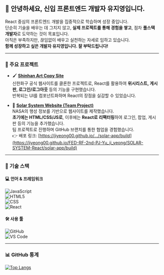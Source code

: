 ## 👋 안녕하세요, 신입 프론트엔드 개발자 **유지영**입니다.

React 중심의 프론트엔드 개발을 집중적으로 학습하며 성장 중입니다.  
단순히 기술을 배우는 데 그치지 않고, **실제 프로젝트를 통해 경험을 쌓고**, 점차 **풀스택 개발자**로 도약하는 것이 목표입니다.  
아직은 부족하지만, 끊임없이 배우고 실천하는 자세로 임하고 있습니다.  
**함께 성장하고 싶은 개발자 유지영입니다. 잘 부탁드립니다!**

---

### 🌟 주요 프로젝트

- 🖌️ [**Shinhan Art Copy Site**](https://github.com/jiyeong00/FED-RF-2nd-PJ-Yu_ji_yeong/tree/main/2%EC%B0%A8%ED%94%84%EB%A1%9C%EC%A0%9D%ED%8A%B8/03.%EA%B5%AC%ED%98%84%EC%86%8C%EC%8A%A4/art-app)  
  신한화구 공식 웹사이트를 클론한 프로젝트로, React를 활용하여 **위시리스트, 게시판, 로그인/로그아웃** 등의 기능을 구현했습니다.  
  반복되는 UI를 컴포넌트화하며 React의 장점을 실감할 수 있었습니다.

- 🌌 [**Solar System Website (Team Project)**](https://github.com/jiyeong00/FED-RF-2nd-PJ-Yu_ji_yeong/tree/main/SOLAR-SYSTEM-React/solar-app)  
  NASA의 행성 정보를 기반으로 웹사이트를 제작했습니다.  
  **초기에는 HTML/CSS/JS로**, 이후에는 **React로 리팩터링**하여 로그인, 팝업, 게시판 등의 기능을 추가했습니다.  
  팀 프로젝트로 진행하며 GitHub 브랜치를 통한 협업을 경험했습니다.  
  👉 배포 링크: [https://jiyeong00.github.io/.../solar-app/build](https://jiyeong00.github.io/FED-RF-2nd-PJ-Yu_ji_yeong/SOLAR-SYSTEM-React/solar-app/build)

---

### 🚀 기술 스택

#### 💻 언어 & 프레임워크
![JavaScript](https://img.shields.io/badge/JavaScript-F7DF1E?style=for-the-badge&logo=JavaScript&logoColor=white)  
![HTML5](https://img.shields.io/badge/HTML5-E34F26?style=for-the-badge&logo=html5&logoColor=white)  
![CSS](https://img.shields.io/badge/CSS3-1572B6?style=for-the-badge&logo=css3&logoColor=white)  
![React](https://img.shields.io/badge/React-20232A?style=for-the-badge&logo=react&logoColor=61DAFB)

#### 🛠️ 사용 툴
![GitHub](https://img.shields.io/badge/GitHub-100000?style=for-the-badge&logo=github&logoColor=white)  
![VS Code](https://img.shields.io/badge/Visual_Studio_Code-0078D4?style=for-the-badge&logo=visual%20studio%20code&logoColor=white)

---

### 📊 GitHub 통계
[![Top Langs](https://github-readme-stats.vercel.app/api/top-langs/?username=jiyeong00)](https://github.com/anuraghazra/github-readme-stats)

